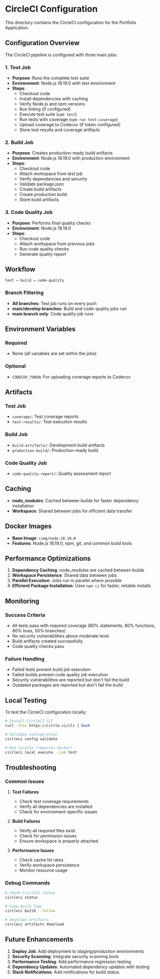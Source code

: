 # CircleCI Configuration

This directory contains the CircleCI configuration for the Portfolio Application.

## Configuration Overview

The CircleCI pipeline is configured with three main jobs:

### 1. Test Job
- **Purpose**: Runs the complete test suite
- **Environment**: Node.js 18.19.0 with test environment
- **Steps**:
  - Checkout code
  - Install dependencies with caching
  - Verify Node.js and npm versions
  - Run linting (if configured)
  - Execute test suite (`npm test`)
  - Run tests with coverage (`npm run test:coverage`)
  - Upload coverage to Codecov (if token configured)
  - Store test results and coverage artifacts

### 2. Build Job
- **Purpose**: Creates production-ready build artifacts
- **Environment**: Node.js 18.19.0 with production environment
- **Steps**:
  - Checkout code
  - Attach workspace from test job
  - Verify dependencies and security
  - Validate package.json
  - Create build artifacts
  - Create production build
  - Store build artifacts

### 3. Code Quality Job
- **Purpose**: Performs final quality checks
- **Environment**: Node.js 18.19.0
- **Steps**:
  - Checkout code
  - Attach workspace from previous jobs
  - Run code quality checks
  - Generate quality report

## Workflow

```
test → build → code-quality
```

### Branch Filtering
- **All branches**: Test job runs on every push
- **main/develop branches**: Build and code-quality jobs run
- **main branch only**: Code quality job runs

## Environment Variables

### Required
- None (all variables are set within the jobs)

### Optional
- `CODECOV_TOKEN`: For uploading coverage reports to Codecov

## Artifacts

### Test Job
- `coverage/`: Test coverage reports
- `test-results/`: Test execution results

### Build Job
- `build-artifacts/`: Development build artifacts
- `production-build/`: Production-ready build

### Code Quality Job
- `code-quality-report/`: Quality assessment report

## Caching

- **node_modules**: Cached between builds for faster dependency installation
- **Workspace**: Shared between jobs for efficient data transfer

## Docker Images

- **Base Image**: `cimg/node:18.19.0`
- **Features**: Node.js 18.19.0, npm, git, and common build tools

## Performance Optimizations

1. **Dependency Caching**: node_modules are cached between builds
2. **Workspace Persistence**: Shared data between jobs
3. **Parallel Execution**: Jobs run in parallel where possible
4. **Efficient Package Installation**: Uses `npm ci` for faster, reliable installs

## Monitoring

### Success Criteria
- All tests pass with required coverage (80% statements, 80% functions, 80% lines, 50% branches)
- No security vulnerabilities above moderate level
- Build artifacts created successfully
- Code quality checks pass

### Failure Handling
- Failed tests prevent build job execution
- Failed builds prevent code quality job execution
- Security vulnerabilities are reported but don't fail the build
- Outdated packages are reported but don't fail the build

## Local Testing

To test the CircleCI configuration locally:

```bash
# Install CircleCI CLI
curl -fLSs https://circle.ci/cli | bash

# Validate configuration
circleci config validate

# Run locally (requires Docker)
circleci local execute --job test
```

## Troubleshooting

### Common Issues

1. **Test Failures**
   - Check test coverage requirements
   - Verify all dependencies are installed
   - Check for environment-specific issues

2. **Build Failures**
   - Verify all required files exist
   - Check for permission issues
   - Ensure workspace is properly attached

3. **Performance Issues**
   - Check cache hit rates
   - Verify workspace persistence
   - Monitor resource usage

### Debug Commands

```bash
# Check CircleCI status
circleci status

# View build logs
circleci build --follow

# Download artifacts
circleci artifacts download
```

## Future Enhancements

1. **Deploy Job**: Add deployment to staging/production environments
2. **Security Scanning**: Integrate security scanning tools
3. **Performance Testing**: Add performance regression testing
4. **Dependency Updates**: Automated dependency updates with testing
5. **Slack Notifications**: Add notifications for build status 